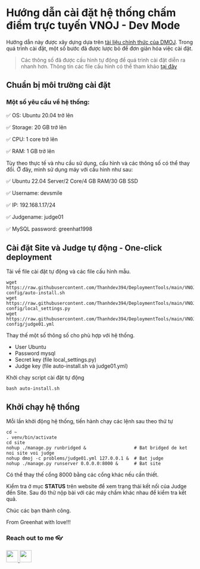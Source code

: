 # Hướng dẫn cài đặt hệ thống chấm điểm trực tuyến VNOJ - Dev Mode

Hướng dẫn này được xây dựng dựa trên [tài liệu chính thức của DMOJ](https://docs.dmoj.ca/). Trong quá trình cài đặt, một số bước đã được lược bỏ để đơn giản hóa việc cài đặt.

> Các thông số đã được cấu hình tự động để quá trình cài đặt diễn ra nhanh hơn. Thông tin các file cấu hình có thể tham khảo [tại đây](https://github.com/Thanhdev394/DeploymentTools/tree/main/VNOJ/sample-config)

## Chuẩn bị môi trường cài đặt
### Một số yêu cầu về hệ thống:

✅ OS: Ubuntu 20.04 trở lên

✅ Storage: 20 GB trở lên

✅ CPU: 1 core trở lên

✅ RAM: 1 GB trở lên

Tùy theo thực tế và nhu cầu sử dụng, cấu hình và các thông số có thể thay đổi. Ở đây, mình sử dụng máy với cấu hình như sau: 

✅ Ubuntu 22.04 Server/2 Core/4 GB RAM/30 GB SSD

✅ Username: devsmile

✅ IP: 192.168.1.17/24

✅ Judgename: judge01

✅ MySQL password: greenhat1998

## Cài đặt Site và Judge tự động - One-click deployment
Tải về file cài đặt tự động và các file cấu hình mẫu.
```
wget https://raw.githubusercontent.com/Thanhdev394/DeploymentTools/main/VNOJ/sample-config/auto-install.sh
wget https://raw.githubusercontent.com/Thanhdev394/DeploymentTools/main/VNOJ/sample-config/local_settings.py
wget https://raw.githubusercontent.com/Thanhdev394/DeploymentTools/main/VNOJ/sample-config/judge01.yml
```
Thay thế một số thông số cho phù hợp với hệ thống.
- User Ubuntu
- Password mysql
- Secret key (file local_settings.py)
- Judge key (file auto-install.sh và judge01.yml)

Khởi chạy script cài đặt tự động
```
bash auto-install.sh
```

## Khởi chạy hệ thống
Mỗi lần khởi động hệ thống, tiến hành chạy các lệnh sau theo thứ tự

```
cd ~
. venv/bin/activate
cd site
nohup ./manage.py runbridged &                  # Bat bridged de ket noi site voi judge
nohup dmoj -c problems/judge01.yml 127.0.0.1 &  # Bat judge
nohup ./manage.py runserver 0.0.0.0:8000 &      # Bat site
```
Có thể thay thế cổng 8000 bằng các cổng khác nếu cần thiết.

Kiểm tra ở mục **STATUS** trên website để xem trạng thái kết nối của Judge đến Site. Sau đó thử nộp bài với các máy chấm khác nhau để kiểm tra kết quả.

Chúc các bạn thành công. 

From Greenhat with love!!!
### Reach out to me 👓
<a href="https://www.facebook.com/VietThienTran.301"><img src="https://cdn0.iconfinder.com/data/icons/social-messaging-ui-color-shapes-2-free/128/social-facebook-2019-circle-512.png" width="32px" height="32px"> </a><a href="https://www.youtube.com/@vietthientran3140"><img src="https://cdn.icon-icons.com/icons2/1907/PNG/512/iconfinder-youtube-4555888_121363.png" width="32px" height="32px"></a>

